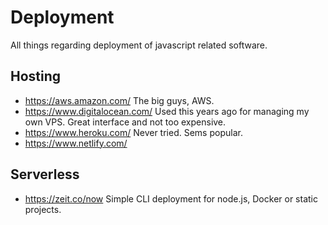 # Deployment

All things regarding deployment of javascript related software.

## Hosting

- https://aws.amazon.com/ The big guys, AWS.
- https://www.digitalocean.com/ Used this years ago for managing my own VPS. Great interface and not too expensive.
- https://www.heroku.com/ Never tried. Sems popular.
- https://www.netlify.com/

## Serverless

- https://zeit.co/now Simple CLI deployment for node.js, Docker or static projects.
